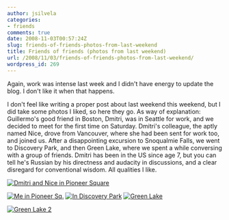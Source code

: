 ```yaml
---
author: jsilvela
categories:
- friends
comments: true
date: 2008-11-03T00:57:24Z
slug: friends-of-friends-photos-from-last-weekend
title: Friends of friends (photos from last weekend)
url: /2008/11/03/friends-of-friends-photos-from-last-weekend/
wordpress_id: 269
---
```


Again, work was intense last week and I didn't have energy to update the blog. I don't like it when that happens.

I don't feel like writing a proper post about last weekend this weekend, but I did take some photos I liked, so here they go. As way of explanation: Guillermo's good friend in Boston, Dmitri, was in Seattle for work, and we decided to meet for the first time on Saturday. Dmitri's colleague, the aptly named Nice, drove from Vancouver, where she had been sent for work too, and joined us. After a disappointing excursion to Snoqualmie Falls, we went to Discovery Park, and then Green Lake, where we spent a while conversing with a group of friends.
Dmitri has been in the US since age 7, but you can tell he's Russian by his directness and audacity in discussions, and a clear disregard for conventional wisdom. All qualities I like.

[![Dmitri and Nice in Pioneer Square](http://jsilvela.smugmug.com/photos/403343403_eBsVe-S.jpg)](http://jsilvela.smugmug.com/photos/403343403_eBsVe-X2.jpg)

[![Me in Pioneer Sq.](http://jsilvela.smugmug.com/photos/403345484_N6zH6-S.jpg)](http://jsilvela.smugmug.com/photos/403345484_N6zH6-X2.jpg)
[
![In Discovery Park](http://jsilvela.smugmug.com/photos/403348388_SKsDX-S.jpg)](http://jsilvela.smugmug.com/photos/403348388_SKsDX-X2.jpg)
[
![Green Lake](http://jsilvela.smugmug.com/photos/403350520_MFdep-S.jpg)](http://jsilvela.smugmug.com/photos/403350520_MFdep-X2.jpg)

[![Green Lake 2](http://jsilvela.smugmug.com/photos/403352925_aJ6hJ-S.jpg)](http://jsilvela.smugmug.com/photos/403352925_aJ6hJ-X2.jpg)
